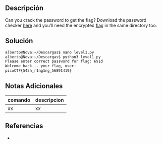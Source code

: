 ## Descripción

Can you crack the password to get the flag? Download the password checker [here](https://artifacts.picoctf.net/c/51/level1.py) and you'll need the encrypted [flag](https://artifacts.picoctf.net/c/51/level1.flag.txt.enc) in the same directory too.

## Solución

```bash
alberto@Nova:~/Descargas$ nano level1.py 
alberto@Nova:~/Descargas$ python3 level1.py 
Please enter correct password for flag: 691d
Welcome back... your flag, user:
picoCTF{545h_r1ng1ng_56891419}
```

## Notas Adicionales
|comando|descripcion|
|---|---|
|xx|xx|

## Referencias
- []()
